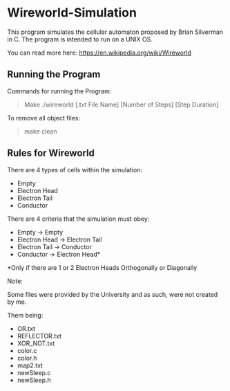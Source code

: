 # Wireworld-Simulation
This program simulates the cellular automaton proposed by Brian Silverman in C. The program is intended to run on a UNIX OS.

You can read more here:
https://en.wikipedia.org/wiki/Wireworld

## Running the Program
Commands for running the Program:
>Make
>./wireworld [.txt File Name] [Number of Steps] [Step Duration]

To remove all object files:
>make clean

## Rules for Wireworld

There are 4 types of cells within the simulation:
- Empty
- Electron Head
- Electron Tail
- Conductor

There are 4 criteria that the simulation must obey:
- Empty -> Empty
- Electron Head -> Electron Tail
- Electron Tail -> Conductor
- Conductor -> Electron Head*

*Only if there are 1 or 2 Electron Heads Orthogonally or Diagonally

Note:

  Some files were provided by the University and as such, were not created by me.
  
  Them being:
- OR.txt
- REFLECTOR.txt
- XOR_NOT.txt
- color.c
- color.h
- map2.txt
- newSleep.c
- newSleep.h
